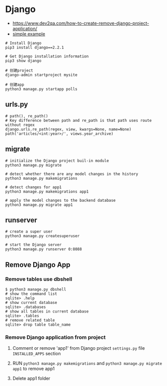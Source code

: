 # Django

+ <https://www.dev2qa.com/how-to-create-remove-django-project-application/>
+ [simple example](https://github.com/larger5/Django_CRUD_Student)

```
# Install Django
pip3 install django==2.2.1

# Get Django installation information
pip3 show django

# 创建project
django-admin startproject mysite

# 创建app
python3 manage.py startapp polls
```

## urls.py

```
# path(), re_path()
# Key difference between path and re_path is that path uses route without regex
django.urls.re_path(regex, view, kwargs=None, name=None)
path('articles/<int:year>/', views.year_archive)
```

## migrate

```
# initialize the Django project buil-in module
python3 manage.py migrate

# detect whether there are any model changes in the history
python3 manage.py makemigrations

# detect changes for app1
python3 manage.py makemigrations app1

# apply the model changes to the backend database
python3 manage.py migrate app1
```

## runserver

```
# create a super user
python3 manage.py createsuperuser

# start the Django server
python3 manage.py runserver 0:8088
```

## Remove Django App

### Remove tables use dbshell

```
$ python3 manage.py dbshell
# show the command list
sqlite> .help
# show current database
sqlite> .databases
# show all tables in current database
sqlite> .tables
# remove related table
sqlite> drop table table_name
```

### Remove Django application from project

1. Comment or remove 'app1' from Django project `settings.py` file `INSTALLED_APPS` section

2. RUN `python3 manage.py makemigrations` and `python3 manage.py migrate app1` to remove app1

3. Delete app1 folder

